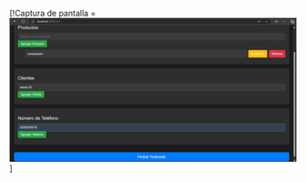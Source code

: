 [!Captura de pantalla = ![alt](pantallaCrud.png)]
<template>
  <!-- Contenedor Principal -->
  <div id="app">
    <!-- Título de la Tienda -->
    <h1>TIENDA ALEXIS</h1>

    <!-- Componente CRUD para Productos -->
    <CrudSection
      title="Productos"
      :items="productos"
      new-item-placeholder="Añadir nuevo producto"
      @add="addProducto"
      @update="updateProducto"
      @delete="deleteProducto"
    />
    <!-- Componente CRUD para Clientes -->
    <CrudSection
      title="Clientes"
      :items="clientes"
      new-item-placeholder="Añadir nuevo cliente"
      @add="addCliente"
      @update="updateCliente"
      @delete="deleteCliente"
    />
    <!-- Componente CRUD para Número de Teléfono -->
    <CrudSection
      title="Número de Teléfono"
      :items="telefonos"
      new-item-placeholder="Añadir nuevo número de teléfono"
      @add="addTelefono"
      @update="updateTelefono"
      @delete="deleteTelefono"
    />
    <!-- Botón de Finalizar Pedido -->
    <button @click="finalizeOrder" class="btn-finalize">Pedido Realizado</button>
  </div>
</template>
<script>
// Componente CRUD Reutilizable
export default {
  data() {
    return {
      productos: [],
      clientes: [],
      telefonos: [],
      newProducto: "",
      newCliente: "",
      newTelefono: "",
    };
  },
  methods: {
    addProducto() {
      if (this.newProducto.trim()) {
        this.productos.push({ id: Date.now(), name: this.newProducto.trim() });
        this.newProducto = "";
      }
    },
    updateProducto(id, name) {
      const producto = this.productos.find((p) => p.id === id);
      if (producto) producto.name = name;
    },
    deleteProducto(id) {
      this.productos = this.productos.filter((p) => p.id !== id);
    },

    addCliente() {
      if (this.newCliente.trim()) {
        this.clientes.push({ id: Date.now(), name: this.newCliente.trim() });
        this.newCliente = "";
      }
    },
    updateCliente(id, name) {
      const cliente = this.clientes.find((c) => c.id === id);
      if (cliente) cliente.name = name;
    },
    deleteCliente(id) {
      this.clientes = this.clientes.filter((c) => c.id !== id);
    },

    addTelefono() {
      if (this.newTelefono.trim()) {
        this.telefonos.push({ id: Date.now(), number: this.newTelefono.trim() });
        this.newTelefono = "";
      }
    },
    updateTelefono(id, number) {
      const telefono = this.telefonos.find((t) => t.id === id);
      if (telefono) telefono.number = number;
    },
    deleteTelefono(id) {
      this.telefonos = this.telefonos.filter((t) => t.id !== id);
    },

    finalizeOrder() {
      alert("¡Pedido realizado con éxito!");
    },
  },
};
</script>
